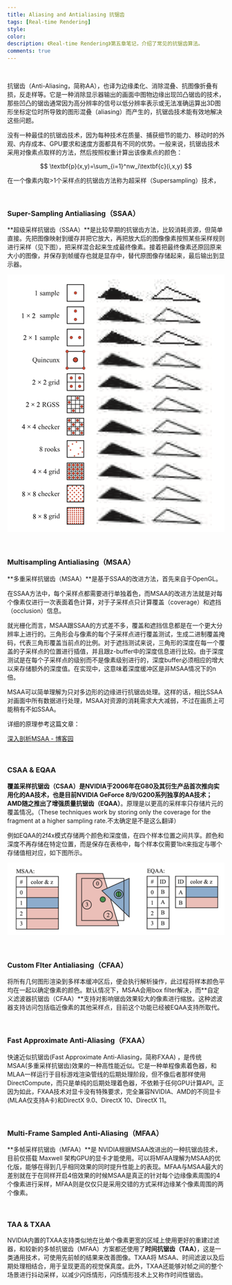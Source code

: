 ```yaml
---
title: Aliasing and Antialiasing 抗锯齿
tags: [Real-time Rendering]
style: 
color: 
description: 《Real-time Rendering》第五章笔记，介绍了常见的抗锯齿算法。
comments: true
---
```


<script src="https://polyfill.io/v3/polyfill.min.js?features=es6"></script>
<script id="MathJax-script" async src="https://cdn.jsdelivr.net/npm/mathjax@3/es5/tex-mml-chtml.js"></script>
<script> 
MathJax = {
  tex: {
    inlineMath: [['$', '$']],
    processEscapes: true
  }
};
</script>

<br/>



抗锯齿（Anti-Aliasing，简称AA），也译为边缘柔化、消除混叠、抗图像折叠有损，反走样等。它是一种消除显示器输出的画面中图物边缘出现凹凸锯齿的技术，那些凹凸的锯齿通常因为高分辨率的信号以低分辨率表示或无法准确运算出3D图形坐标定位时所导致的图形混叠（aliasing）而产生的，抗锯齿技术能有效地解决这些问题。

没有一种最佳的抗锯齿技术，因为每种技术在质量、捕获细节的能力、移动时的外观、内存成本、GPU要求和速度方面都具有不同的优势。一般来说，抗锯齿技术采用对像素点取样的方法，然后按照权重计算出该像素点的颜色：


$$
\textbf{p}(x,y)=\sum_{i=1}^nw_i\textbf{c}(i,x,y)
$$


在一个像素内取>1个采样点的抗锯齿方法称为超采样（Supersampling）技术，

<br/>

### Super-Sampling Antialiasing（SSAA）

**超级采样抗锯齿（SSAA）**是比较早期的抗锯齿方法，比较消耗资源，但简单直接。先把图像映射到缓存并把它放大，再把放大后的图像像素按照某些采样规则进行采样（见下图），把采样混合起来生成最终像素。接着把最终像素还原回原来大小的图像，并保存到帧缓存也就是显存中，替代原图像存储起来，最后输出到显示器。



![avatar](../assets/img/post2/rtr5/1.png)



<br/>



### Multisampling Antialiasing（MSAA）

**多重采样抗锯齿（MSAA）**是基于SSAA的改进方法，首先来自于OpenGL。

在SSAA方法中，每个采样点都需要进行单独着色，而MSAA的改进方法就是对每个像素仅进行一次表面着色计算，对于子采样点只计算覆盖（coverage）和遮挡（occlusion）信息。

就光栅化而言，MSAA跟SSAA的方式差不多，覆盖和遮挡信息都是在一个更大分辨率上进行的。三角形会与像素的每个子采样点进行覆盖测试，生成二进制覆盖掩码，代表三角形覆盖当前点的比例。对于遮挡测试来说，三角形的深度在每一个覆盖的子采样点的位置进行插值，并且跟z-buffer中的深度信息进行比较。由于深度测试是在每个子采样点的级别而不是像素级别进行的，深度buffer必须相应的增大以来存储额外的深度值。在实现中，这意味着深度缓冲区是非MSAA情况下的n倍。

MSAA可以简单理解为只对多边形的边缘进行抗锯齿处理。这样的话，相比SSAA对画面中所有数据进行处理，MSAA对资源的消耗需求大大减弱，不过在画质上可能稍有不如SSAA。

详细的原理参考这篇文章：

[深入剖析MSAA - 博客园](https://www.cnblogs.com/ghl_carmack/p/8245032.html)



<br/>

### CSAA & EQAA

**覆盖采样抗锯齿（CSAA）**是NVIDIA于2006年在G80及其衍生产品首次推向实用化的AA技术，也是目前NVIDIA GeForce 8/9/G200系列独享的AA技术；AMD随之推出了**增强质量抗锯齿（EQAA）**。原理是以更高的采样率只存储片元的覆盖情况。（These techniques work by storing only the coverage for the fragment at a higher sampling rate.不太确定是不是这么翻译）

例如EQAA的2f4x模式存储两个颜色和深度值，在四个样本位置之间共享。颜色和深度不再存储在特定位置，而是保存在表格中，每个样本仅需要1bit来指定与哪个存储值相对应，如下图所示。



![avatar](../assets/img/post2/rtr5/2.png)

<br/>



### Custom Flter Antialiasing（CFAA）

将所有几何图形渲染到多样本缓冲区后，便会执行解析操作，此过程将样本颜色平均在一起以确定像素的颜色。默认情况下，MSAA会用box ﬁlter解决，而**自定义滤波器抗锯齿（CFAA）**支持对影响锯齿效果较大的像素进行缩放。这种滤波器支持访问包括临近像素的其他采样点，目前这个功能已经被EQAA支持所取代。

<br/>



### Fast Approximate Anti-Aliasing（FXAA）

快速近似抗锯齿(Fast Approximate Anti-Aliasing，简称FXAA) ，是传统MSAA(多重采样抗锯齿)效果的一种高性能近似。它是一种单程像素着色器，和MLAA一样运行于目标游戏渲染管线的后期处理阶段，但不像后者那样使用DirectCompute，而只是单纯的后期处理着色器，不依赖于任何GPU计算API。正因为如此，FXAA技术对显卡没有特殊要求，完全兼容NVIDIA、AMD的不同显卡(MLAA仅支持A卡)和DirectX 9.0、DirectX 10、DirectX 11。

<br/>



### Multi-Frame Sampled Anti-Aliasing（MFAA）

**多帧采样抗锯齿（MFAA）**是 NVIDIA根据MSAA改进出的一种抗锯齿技术，目前仅搭载 Maxwell 架构GPU的显卡才能使用。可以将MFAA理解为MSAA的优化版，能够在得到几乎相同效果的同时提升性能上的表现。MFAA与MSAA最大的差别就在于在同样开启4倍效果的时候MSAA是真正的针对每个边缘像素周围的4个像素进行采样，MFAA则是仅仅只是采用交错的方式采样边缘某个像素周围的两个像素。

<br/>



### TAA & TXAA 

NVIDIA内置的TXAA支持类似地在比单个像素更宽的区域上使用更好的重建过滤器，和较新的多帧抗锯齿（MFAA）方案都还使用了**时间抗锯齿（TAA）**，这是一类通用技术，可使用先前帧的结果来改善图像。TXAA将 MSAA、时间滤波以及后期处理相结合，用于呈现更高的视觉保真度。此外，TXAA还能够对帧之间的整个场景进行抖动采样，以减少闪烁情形，闪烁情形技术上又称作时间性锯齿。

